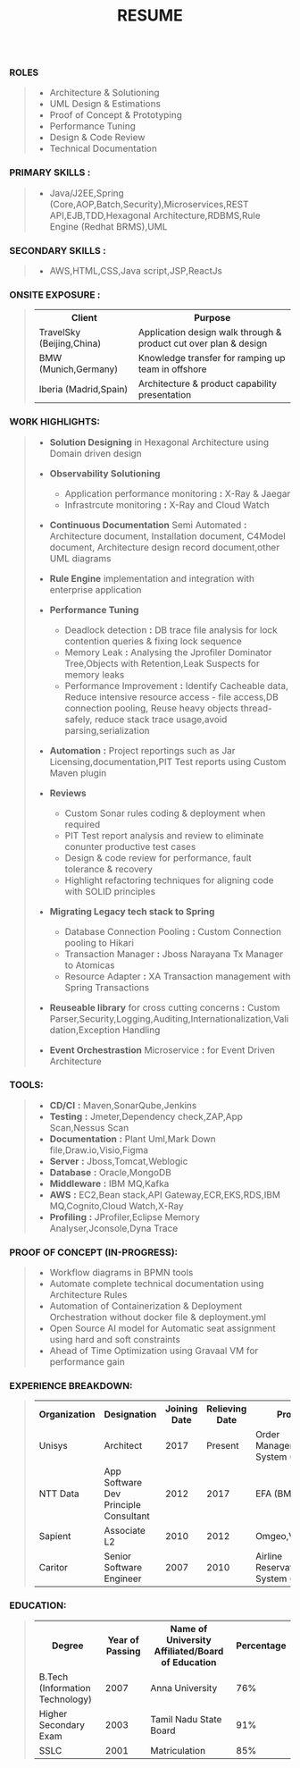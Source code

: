 <h1 align="center">RESUME</h1>
<br>
<br>
<h2 align="left" style="font-size: 1rem;>
<p >Rengasamy Venkittaraman (Architect)</p>
<p>Experience&nbsp;&nbsp;&nbsp;&nbsp;&nbsp;&nbsp;&nbsp;&nbsp;&nbsp;&nbsp;&nbsp;&nbsp;&nbsp;&nbsp;      :&nbsp;15 Years </p>
<p>Present Company &nbsp;&nbsp;&nbsp;:&nbsp;Unisys<br>
<p>Contact &nbsp;&nbsp;&nbsp;&nbsp;&nbsp;&nbsp;&nbsp;&nbsp;&nbsp;&nbsp;&nbsp;&nbsp;&nbsp;&nbsp;&nbsp;&nbsp;&nbsp;&nbsp;&nbsp;&nbsp;:&nbsp;+91-8792378589 
</p>
<p>Email &nbsp;&nbsp;&nbsp;&nbsp;&nbsp;&nbsp;&nbsp;&nbsp;&nbsp;&nbsp;&nbsp;&nbsp;&nbsp;&nbsp;&nbsp;&nbsp;&nbsp;&nbsp;&nbsp;&nbsp;&nbsp;&nbsp;&nbsp;&nbsp;: rengainbox23@gmail.com</p>

 </h2>
<br>

<h3 align="left">ROLES</h3>
<blockquote style="font-size: 1rem;">

  
  - Architecture & Solutioning
 -   UML Design & Estimations
 -   Proof of Concept & Prototyping
 -   Performance Tuning
 -   Design & Code Review
 -   Technical Documentation
</blockquote >

<h3 align="left">PRIMARY SKILLS :</h3>

<blockquote style="font-size: 1rem;">
 
- Java/J2EE,Spring (Core,AOP,Batch,Security),Microservices,REST API,EJB,TDD,Hexagonal Architecture,RDBMS,Rule Engine (Redhat BRMS),UML

</blockquote >         



<h3 align="left">SECONDARY SKILLS :</h3>

<blockquote style="font-size: 1rem;">

- AWS,HTML,CSS,Java script,JSP,ReactJs

</blockquote > 

<h3 align="left">ONSITE EXPOSURE :</h3>

<blockquote style="font-size: 1rem;">
  <table>
  <tr>
    <th>Client</th>
    <th>Purpose</th> 
  </tr>
  <tr>
    <td>TravelSky (Beijing,China)</td>
    <td>Application design walk through & product cut over plan & design</td> 
  </tr>
  <tr>
    <td>BMW (Munich,Germany)</td>
    <td>Knowledge transfer for ramping up team in offshore</td> 
  </tr>
<tr>
    <td>Iberia (Madrid,Spain)</td>
    <td>Architecture & product capability presentation</td> 
  </tr>
</table> 
</blockquote>

<h3 align="left">WORK HIGHLIGHTS:</h3>

<blockquote style="font-size: 1rem;">

-   **Solution Designing** in Hexagonal Architecture using Domain driven design
-   **Observability Solutioning**  
    - Application performance monitoring **:** X-Ray & Jaegar
    - Infrastrcute monitoring **:** X-Ray and Cloud Watch
-    **Continuous Documentation** Semi Automated  **:** Architecture document, Installation document, C4Model document, Architecture design record document,other UML diagrams
-    **Rule Engine** implementation and integration with enterprise application
-    **Performance Tuning** 
     - Deadlock detection **:** DB trace file analysis for lock contention queries & fixing lock sequence
     - Memory Leak **:** Analysing the Jprofiler Dominator Tree,Objects with Retention,Leak Suspects for memory leaks
     - Performance Improvement **:** Identify Cacheable data, Reduce intensive resource access - file access,DB connection pooling, Reuse heavy objects thread-safely, reduce stack trace usage,avoid parsing,serialization
-    **Automation** **:** Project reportings such as Jar Licensing,documentation,PIT Test reports using Custom Maven plugin
-    **Reviews** 
      
      - Custom Sonar rules coding & deployment when required
      - PIT Test report analysis and review to eliminate conunter productive test cases
      - Design & code review for performance, fault tolerance & recovery
      - Highlight refactoring techniques for aligning code with SOLID principles
-   **Migrating Legacy tech stack to Spring** 
     - Database Connection Pooling **:** Custom Connection pooling to Hikari
     - Transaction Manager **:** Jboss Narayana Tx Manager to Atomicas
     - Resource Adapter **:** XA Transaction management with Spring Transactions
-  **Reuseable library** for cross cutting concerns **:** Custom Parser,Security,Logging,Auditing,Internationalization,Validation,Exception Handling
-  **Event Orchestrastion** Microservice **:** for Event Driven Architecture
</blockquote>

<h3 align="left">TOOLS:</h3>


<blockquote style="font-size: 1rem;">

-   **CD/CI** **:** Maven,SonarQube,Jenkins
-   **Testing** **:** Jmeter,Dependency check,ZAP,App Scan,Nessus Scan
-   **Documentation** **:** Plant Uml,Mark Down file,Draw.io,Visio,Figma
-   **Server** **:** Jboss,Tomcat,Weblogic
-   **Database** **:** Oracle,MongoDB
-   **Middleware** **:** IBM MQ,Kafka
-   **AWS** **:** EC2,Bean stack,API Gateway,ECR,EKS,RDS,IBM MQ,Cognito,Cloud Watch,X-Ray
-   **Profiling** **:** JProfiler,Eclipse Memory Analyser,Jconsole,Dyna Trace

</blockquote>


<h3 align="left">PROOF OF CONCEPT (IN-PROGRESS):</h3>

<blockquote style="font-size: 1rem;">

-  Workflow diagrams in BPMN tools
-  Automate complete technical documentation using Architecture Rules
-  Automation of Containerization & Deployment Orchestration without docker file & deployment.yml
-  Open Source AI model for Automatic seat assignment using hard and soft constraints
-  Ahead of Time Optimization using Gravaal VM for performance gain	

</blockquote>

<h3 align="left">EXPERIENCE BREAKDOWN:</h3>

<blockquote style="font-size: 1rem;">
<table>
  <tr>
    <th>Organization</th>
    <th>Designation</th>
    <th>Joining Date</th>
    <th>Relieving Date</th> 
    <th>Project</th>
    <th>Domain</th>
  </tr>
  <tr>
    <td>Unisys</td>
    <td>Architect</td>
    <td>2017</td>
    <td>Present</td> 
    <td>Order Management System (Aircore)</td>
    <td>Airline Passengers Transportation</td> 
  </tr>
  <tr>
    <td>NTT Data</td>
    <td>App Software Dev Principle Consultant</td>
    <td>2012</td>
    <td>2017</td> 
    <td>EFA (BMW)</td>
    <td>Automobiles</td>
  </tr>
<tr>
   <td>Sapient</td>
    <td>Associate L2</td>
    <td>2010</td>
    <td>2012</td>
    <td>Omgeo,Vodafone</td> 
    <td>Banking & Telecom</td>
  </tr>
<tr>
   <td>Caritor</td>
    <td>Senior Software Engineer</td>
    <td>2007</td>
    <td>2010</td> 
    <td>Airline Reservation System (Aircore)</td>
    <td>Airline Passengers Transportation</td>
  </tr>
</table> 
</blockquote>

<h3 align="left">EDUCATION:</h3>

<blockquote style="font-size: 1rem;">
<table>
  <tr>
    <th>Degree</th>
    <th>Year of Passing</th>
    <th>Name of University Affiliated/Board of Education</th>
    <th>Percentage</th> 
  </tr>
  <tr>
    <td>B.Tech (Information Technology)</td>
    <td>2007</td>
    <td>Anna University</td>
    <td>76%</td> 
  </tr>
  <tr>
    <td>Higher Secondary Exam</td>
    <td>2003</td>
    <td>Tamil Nadu State Board</td>
    <td>91%</td> 
  </tr>
<tr>
   <td>SSLC</td>
    <td>2001</td>
    <td>Matriculation</td>
    <td>85%</td> 
  </tr>
</table> 
</blockquote>

